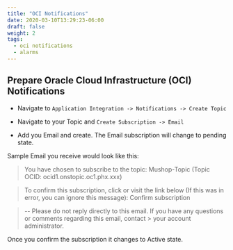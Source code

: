 ```yaml
---
title: "OCI Notifications"
date: 2020-03-10T13:29:23-06:00
draft: false
weight: 2
tags:
  - oci notifications
  - alarms
---
```


## Prepare Oracle Cloud Infrastructure (OCI) Notifications

- Navigate to ```Application Integration -> Notifications -> Create Topic```

- Navigate to your Topic and ```Create Subscription -> Email```

- Add you Email and create. The Email subscription will change to pending state. 

Sample Email you receive would look like this:

> You have chosen to subscribe to the topic:
> Mushop-Topic (Topic OCID: ocid1.onstopic.oc1.phx.xxx)

> To confirm this subscription, click or visit the link below (If this was in error, you can ignore this message):
> Confirm subscription

> --
> Please do not reply directly to this email. If you have any questions or comments regarding this email, contact > your account administrator.


Once you confirm the subscription it changes to Active state. 